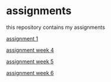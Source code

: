 # assignments
this repository contains my assignments

[assignment 1](https://github.com/Dimana-Ivanova/assignments/blob/master/Assignment_week_2.ipynb)

[assignment week 4](https://github.com/Dimana-Ivanova/assignments/blob/master/Assignment_week_4.ipynb)

[assignment week 5](https://github.com/Dimana-Ivanova/assignments/blob/master/Assignment_week_5.ipynb)

[assignment week 6](https://github.com/Dimana-Ivanova/assignments/blob/master/assignment4.ipynb)
